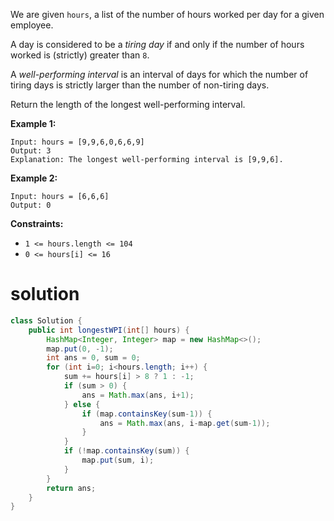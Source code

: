 We are given `hours`, a list of the number of hours worked per day for a given employee.

A day is considered to be a *tiring day* if and only if the number of hours worked is (strictly) greater than `8`.

A *well-performing interval* is an interval of days for which the number of tiring days is strictly larger than the number of non-tiring days.

Return the length of the longest well-performing interval.

 

**Example 1:**

```
Input: hours = [9,9,6,0,6,6,9]
Output: 3
Explanation: The longest well-performing interval is [9,9,6].
```

**Example 2:**

```
Input: hours = [6,6,6]
Output: 0
```

 

**Constraints:**

- `1 <= hours.length <= 104`
- `0 <= hours[i] <= 16`

# solution

```java
class Solution {
    public int longestWPI(int[] hours) {
        HashMap<Integer, Integer> map = new HashMap<>();
        map.put(0, -1);
        int ans = 0, sum = 0;
        for (int i=0; i<hours.length; i++) {
            sum += hours[i] > 8 ? 1 : -1;
            if (sum > 0) {
                ans = Math.max(ans, i+1);
            } else {
                if (map.containsKey(sum-1)) {
                    ans = Math.max(ans, i-map.get(sum-1));
                }
            }
            if (!map.containsKey(sum)) {
                map.put(sum, i);
            }
        }
        return ans;
    }
}
```


